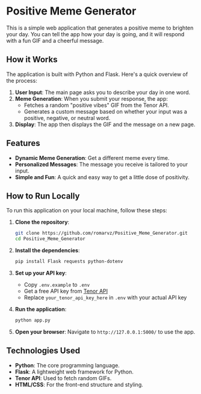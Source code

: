 # Positive Meme Generator

This is a simple web application that generates a positive meme to brighten your day. You can tell the app how your day is going, and it will respond with a fun GIF and a cheerful message.

## How it Works

The application is built with Python and Flask. Here's a quick overview of the process:

1.  **User Input**: The main page asks you to describe your day in one word.
2.  **Meme Generation**: When you submit your response, the app:
    *   Fetches a random "positive vibes" GIF from the Tenor API.
    *   Generates a custom message based on whether your input was a positive, negative, or neutral word.
3.  **Display**: The app then displays the GIF and the message on a new page.

## Features

*   **Dynamic Meme Generation**: Get a different meme every time.
*   **Personalized Messages**: The message you receive is tailored to your input.
*   **Simple and Fun**: A quick and easy way to get a little dose of positivity.

## How to Run Locally

To run this application on your local machine, follow these steps:

1.  **Clone the repository**:
    ```bash
    git clone https://github.com/romarvz/Positive_Meme_Generator.git
    cd Positive_Meme_Generator
    ```

2.  **Install the dependencies**:
    ```bash
    pip install Flask requests python-dotenv
    ```

3.  **Set up your API key**:
    - Copy `.env.example` to `.env`
    - Get a free API key from [Tenor API](https://developers.google.com/tenor/guides/quickstart)
    - Replace `your_tenor_api_key_here` in `.env` with your actual API key

4.  **Run the application**:
    ```bash
    python app.py
    ```

5.  **Open your browser**:
    Navigate to `http://127.0.0.1:5000/` to use the app.

## Technologies Used

*   **Python**: The core programming language.
*   **Flask**: A lightweight web framework for Python.
*   **Tenor API**: Used to fetch random GIFs.
*   **HTML/CSS**: For the front-end structure and styling.
